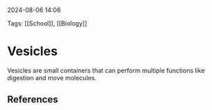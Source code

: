 2024-08-06 14:06

Tags: [[School]], [[Biology]]


# Vesicles
Vesicles are small containers that can perform multiple functions like digestion and move molecules.


## References